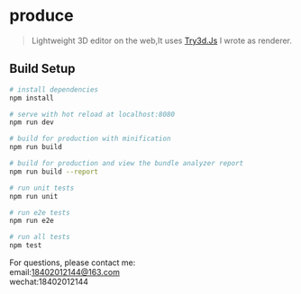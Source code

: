 # produce

> Lightweight 3D editor on the web,It uses [Try3d.Js](https://github.com/JohnLKkk/try3d.git) I wrote as renderer.

## Build Setup

``` bash
# install dependencies
npm install

# serve with hot reload at localhost:8080
npm run dev

# build for production with minification
npm run build

# build for production and view the bundle analyzer report
npm run build --report

# run unit tests
npm run unit

# run e2e tests
npm run e2e

# run all tests
npm test
```

For questions, please contact me:<br/>
email:18402012144@163.com<br/>
wechat:18402012144
